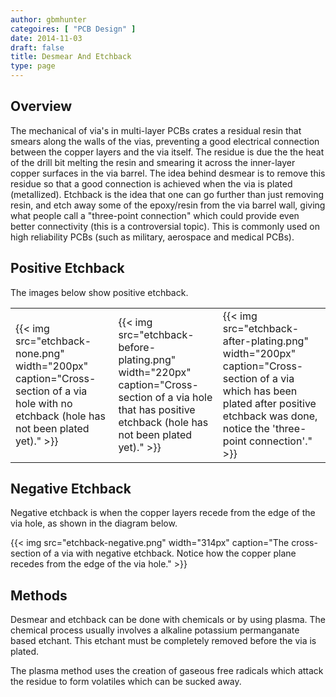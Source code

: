 ```yaml
---
author: gbmhunter
categoires: [ "PCB Design" ]
date: 2014-11-03
draft: false
title: Desmear And Etchback
type: page
---
```


## Overview

The mechanical of via's in multi-layer PCBs crates a residual resin that smears along the walls of the vias, preventing a good electrical connection between the copper layers and the via itself. The residue is due the the heat of the drill bit melting the resin and smearing it across the inner-layer copper surfaces in the via barrel. The idea behind desmear is to remove this residue so that a good connection is achieved when the via is plated (metallized). Etchback is the idea that one can go further than just removing resin, and etch away some of the epoxy/resin from the via barrel wall, giving what people call a "three-point connection" which could provide even better connectivity (this is a controversial topic). This is commonly used on high reliability PCBs (such as military, aerospace and medical PCBs).

## Positive Etchback

The images below show positive etchback.

<table>
  <tbody>
    <tr>
      <td>{{< img src="etchback-none.png" width="200px" caption="Cross-section of a via hole with no etchback (hole has not been plated yet)." >}}</td>
      <td>{{< img src="etchback-before-plating.png" width="220px" caption="Cross-section of a via hole that has positive etchback (hole has not been plated yet)." >}}</td>
      <td>{{< img src="etchback-after-plating.png" width="200px" caption="Cross-section of a via which has been plated after positive etchback was done, notice the 'three-point connection'."  >}}</td>
    </tr>
  </tbody>
</table>

## Negative Etchback

Negative etchback is when the copper layers recede from the edge of the via hole, as shown in the diagram below.

{{< img src="etchback-negative.png" width="314px" caption="The cross-section of a via with negative etchback. Notice how the copper plane recedes from the edge of the via hole."  >}}

## Methods

Desmear and etchback can be done with chemicals or by using plasma. The chemical process usually involves a alkaline potassium permanganate based etchant. This etchant must be completely removed before the via is plated.

The plasma method uses the creation of gaseous free radicals which attack the residue to form volatiles which can be sucked away.
